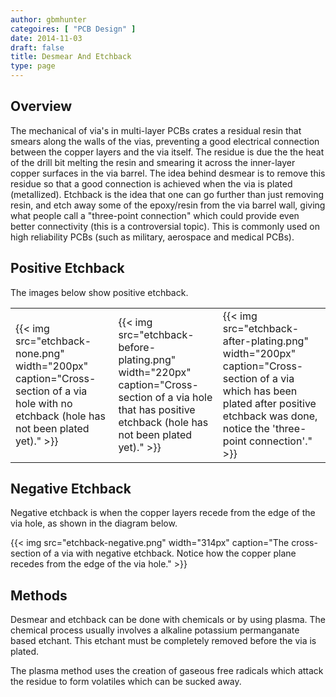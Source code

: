 ```yaml
---
author: gbmhunter
categoires: [ "PCB Design" ]
date: 2014-11-03
draft: false
title: Desmear And Etchback
type: page
---
```


## Overview

The mechanical of via's in multi-layer PCBs crates a residual resin that smears along the walls of the vias, preventing a good electrical connection between the copper layers and the via itself. The residue is due the the heat of the drill bit melting the resin and smearing it across the inner-layer copper surfaces in the via barrel. The idea behind desmear is to remove this residue so that a good connection is achieved when the via is plated (metallized). Etchback is the idea that one can go further than just removing resin, and etch away some of the epoxy/resin from the via barrel wall, giving what people call a "three-point connection" which could provide even better connectivity (this is a controversial topic). This is commonly used on high reliability PCBs (such as military, aerospace and medical PCBs).

## Positive Etchback

The images below show positive etchback.

<table>
  <tbody>
    <tr>
      <td>{{< img src="etchback-none.png" width="200px" caption="Cross-section of a via hole with no etchback (hole has not been plated yet)." >}}</td>
      <td>{{< img src="etchback-before-plating.png" width="220px" caption="Cross-section of a via hole that has positive etchback (hole has not been plated yet)." >}}</td>
      <td>{{< img src="etchback-after-plating.png" width="200px" caption="Cross-section of a via which has been plated after positive etchback was done, notice the 'three-point connection'."  >}}</td>
    </tr>
  </tbody>
</table>

## Negative Etchback

Negative etchback is when the copper layers recede from the edge of the via hole, as shown in the diagram below.

{{< img src="etchback-negative.png" width="314px" caption="The cross-section of a via with negative etchback. Notice how the copper plane recedes from the edge of the via hole."  >}}

## Methods

Desmear and etchback can be done with chemicals or by using plasma. The chemical process usually involves a alkaline potassium permanganate based etchant. This etchant must be completely removed before the via is plated.

The plasma method uses the creation of gaseous free radicals which attack the residue to form volatiles which can be sucked away.
